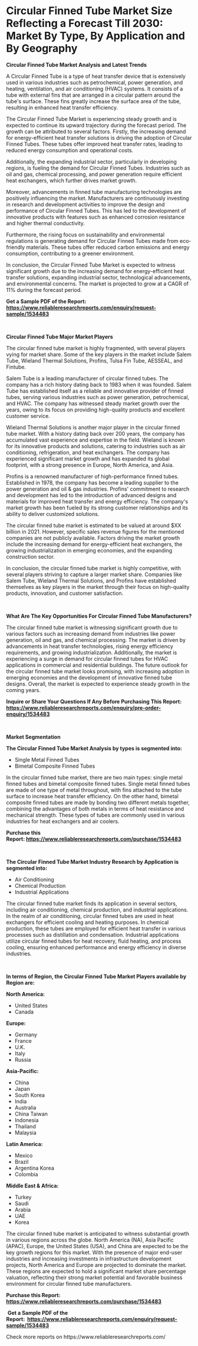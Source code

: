 <p><h1>Circular Finned Tube Market Size Reflecting a Forecast Till 2030: Market By Type, By Application and By Geography</h1></p><p><strong>Circular Finned Tube Market Analysis and Latest Trends</strong></p>
<p><p>A Circular Finned Tube is a type of heat transfer device that is extensively used in various industries such as petrochemical, power generation, and heating, ventilation, and air conditioning (HVAC) systems. It consists of a tube with external fins that are arranged in a circular pattern around the tube's surface. These fins greatly increase the surface area of the tube, resulting in enhanced heat transfer efficiency.</p><p>The Circular Finned Tube Market is experiencing steady growth and is expected to continue its upward trajectory during the forecast period. The growth can be attributed to several factors. Firstly, the increasing demand for energy-efficient heat transfer solutions is driving the adoption of Circular Finned Tubes. These tubes offer improved heat transfer rates, leading to reduced energy consumption and operational costs.</p><p>Additionally, the expanding industrial sector, particularly in developing regions, is fueling the demand for Circular Finned Tubes. Industries such as oil and gas, chemical processing, and power generation require efficient heat exchangers, which further drives market growth.</p><p>Moreover, advancements in finned tube manufacturing technologies are positively influencing the market. Manufacturers are continuously investing in research and development activities to improve the design and performance of Circular Finned Tubes. This has led to the development of innovative products with features such as enhanced corrosion resistance and higher thermal conductivity.</p><p>Furthermore, the rising focus on sustainability and environmental regulations is generating demand for Circular Finned Tubes made from eco-friendly materials. These tubes offer reduced carbon emissions and energy consumption, contributing to a greener environment.</p><p>In conclusion, the Circular Finned Tube Market is expected to witness significant growth due to the increasing demand for energy-efficient heat transfer solutions, expanding industrial sector, technological advancements, and environmental concerns. The market is projected to grow at a CAGR of 11% during the forecast period.</p></p>
<p><strong>Get a Sample PDF of the Report:&nbsp; <a href="https://www.reliableresearchreports.com/enquiry/request-sample/1534483">https://www.reliableresearchreports.com/enquiry/request-sample/1534483</a></strong></p>
<p>&nbsp;</p>
<p><strong>Circular Finned Tube Major Market Players</strong></p>
<p><p>The circular finned tube market is highly fragmented, with several players vying for market share. Some of the key players in the market include Salem Tube, Wieland Thermal Solutions, Profins, Tulsa Fin Tube, AESSEAL, and Fintube.</p><p>Salem Tube is a leading manufacturer of circular finned tubes. The company has a rich history dating back to 1983 when it was founded. Salem Tube has established itself as a reliable and innovative provider of finned tubes, serving various industries such as power generation, petrochemical, and HVAC. The company has witnessed steady market growth over the years, owing to its focus on providing high-quality products and excellent customer service.</p><p>Wieland Thermal Solutions is another major player in the circular finned tube market. With a history dating back over 200 years, the company has accumulated vast experience and expertise in the field. Wieland is known for its innovative products and solutions, catering to industries such as air conditioning, refrigeration, and heat exchangers. The company has experienced significant market growth and has expanded its global footprint, with a strong presence in Europe, North America, and Asia.</p><p>Profins is a renowned manufacturer of high-performance finned tubes. Established in 1978, the company has become a leading supplier to the power generation and oil & gas industries. Profins' commitment to research and development has led to the introduction of advanced designs and materials for improved heat transfer and energy efficiency. The company's market growth has been fueled by its strong customer relationships and its ability to deliver customized solutions.</p><p>The circular finned tube market is estimated to be valued at around $XX billion in 2021. However, specific sales revenue figures for the mentioned companies are not publicly available. Factors driving the market growth include the increasing demand for energy-efficient heat exchangers, the growing industrialization in emerging economies, and the expanding construction sector.</p><p>In conclusion, the circular finned tube market is highly competitive, with several players striving to capture a larger market share. Companies like Salem Tube, Wieland Thermal Solutions, and Profins have established themselves as key players in the market through their focus on high-quality products, innovation, and customer satisfaction.</p></p>
<p>&nbsp;</p>
<p><strong>What Are The Key Opportunities For Circular Finned Tube Manufacturers?</strong></p>
<p><p>The circular finned tube market is witnessing significant growth due to various factors such as increasing demand from industries like power generation, oil and gas, and chemical processing. The market is driven by advancements in heat transfer technologies, rising energy efficiency requirements, and growing industrialization. Additionally, the market is experiencing a surge in demand for circular finned tubes for HVAC applications in commercial and residential buildings. The future outlook for the circular finned tube market looks promising, with increasing adoption in emerging economies and the development of innovative finned tube designs. Overall, the market is expected to experience steady growth in the coming years.</p></p>
<p><strong>Inquire or Share Your Questions If Any Before Purchasing This Report: <a href="https://www.reliableresearchreports.com/enquiry/pre-order-enquiry/1534483">https://www.reliableresearchreports.com/enquiry/pre-order-enquiry/1534483</a></strong></p>
<p>&nbsp;</p>
<p><strong>Market Segmentation</strong></p>
<p><strong>The Circular Finned Tube Market Analysis by types is segmented into:</strong></p>
<p><ul><li>Single Metal Finned Tubes</li><li>Bimetal Composite Finned Tubes</li></ul></p>
<p><p>In the circular finned tube market, there are two main types: single metal finned tubes and bimetal composite finned tubes. Single metal finned tubes are made of one type of metal throughout, with fins attached to the tube surface to increase heat transfer efficiency. On the other hand, bimetal composite finned tubes are made by bonding two different metals together, combining the advantages of both metals in terms of heat resistance and mechanical strength. These types of tubes are commonly used in various industries for heat exchangers and air coolers.</p></p>
<p><strong>Purchase this Report:&nbsp;<a href="https://www.reliableresearchreports.com/purchase/1534483">https://www.reliableresearchreports.com/purchase/1534483</a></strong></p>
<p>&nbsp;</p>
<p><strong>The Circular Finned Tube Market Industry Research by Application is segmented into:</strong></p>
<p><ul><li>Air Conditioning</li><li>Chemical Production</li><li>Industrial Applications</li></ul></p>
<p><p>The circular finned tube market finds its application in several sectors, including air conditioning, chemical production, and industrial applications. In the realm of air conditioning, circular finned tubes are used in heat exchangers for efficient cooling and heating purposes. In chemical production, these tubes are employed for efficient heat transfer in various processes such as distillation and condensation. Industrial applications utilize circular finned tubes for heat recovery, fluid heating, and process cooling, ensuring enhanced performance and energy efficiency in diverse industries.</p></p>
<p>&nbsp;</p>
<p><strong>In terms of Region, the Circular Finned Tube Market Players available by Region are:</strong></p>
<p>
    <p> <strong> North America: </strong>
        <ul>
            <li>United States</li>
            <li>Canada</li>
        </ul>
        </p> 
    <p> <strong> Europe: </strong>
        <ul>
            <li>Germany</li>
            <li>France</li>
            <li>U.K.</li>
            <li>Italy</li>
            <li>Russia</li>
        </ul>
        </p> 
    <p> <strong> Asia-Pacific: </strong>
        <ul>
            <li>China</li>
            <li>Japan</li>
            <li>South Korea</li>
            <li>India</li>
            <li>Australia</li>
            <li>China Taiwan</li>
            <li>Indonesia</li>
            <li>Thailand</li>
            <li>Malaysia</li>
        </ul>
        </p> 
    <p> <strong> Latin America: </strong>
        <ul>
            <li>Mexico</li>
            <li>Brazil</li>
            <li>Argentina Korea</li>
            <li>Colombia</li>
        </ul>
        </p> 
    <p> <strong> Middle East & Africa: </strong>
        <ul>
            <li>Turkey</li>
            <li>Saudi</li>
            <li>Arabia</li>
            <li>UAE</li>
            <li>Korea</li>
        </ul>
    </p>
    </p>
<p><p>The circular finned tube market is anticipated to witness substantial growth in various regions across the globe. North America (NA), Asia Pacific (APAC), Europe, the United States (USA), and China are expected to be the key growth regions for this market. With the presence of major end-user industries and increasing investments in infrastructure development projects, North America and Europe are projected to dominate the market. These regions are expected to hold a significant market share percentage valuation, reflecting their strong market potential and favorable business environment for circular finned tube manufacturers.</p></p>
<p><strong>Purchase this Report: <a href="https://www.reliableresearchreports.com/purchase/1534483">https://www.reliableresearchreports.com/purchase/1534483</a></strong></p>
<p>&nbsp;<strong>Get a Sample PDF of the Report:&nbsp;&nbsp;<a href="https://www.reliableresearchreports.com/enquiry/request-sample/1534483">https://www.reliableresearchreports.com/enquiry/request-sample/1534483</a></strong></p>
<p><strong></strong></p>
<p>Check more reports on https://www.reliableresearchreports.com/</p>